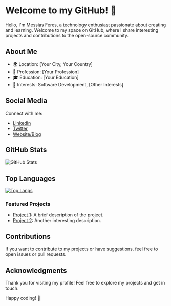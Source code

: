 # Welcome to my GitHub! 👋

Hello, I'm Messias Feres, a technology enthusiast passionate about creating and learning. Welcome to my space on GitHub, where I share interesting projects and contributions to the open-source community.

## About Me

- 🌍 Location: [Your City, Your Country]
- 💼 Profession: [Your Profession]
- 🎓 Education: [Your Education]
- 🚀 Interests: Software Development, [Other Interests]

## Social Media

Connect with me:

- [LinkedIn](https://www.linkedin.com/in/messiasfcm/)
- [Twitter](https://twitter.com/your_username)
- [Website/Blog](https://yourwebsite.com)

## GitHub Stats

![GitHub Stats](https://github-readme-stats.vercel.app/api?username=your-username&show_icons=true&count_private=true&hide=issues&theme=dark)

## Top Languages

[![Top Langs](https://github-readme-stats.vercel.app/api/top-langs/?username=your-username&layout=compact&theme=dark)](https://github.com/anuraghazra/github-readme-stats)

### Featured Projects

- [Project 1](https://github.com/your-username/project1): A brief description of the project.
- [Project 2](https://github.com/your-username/project2): Another interesting description.

## Contributions

If you want to contribute to my projects or have suggestions, feel free to open issues or pull requests.

## Acknowledgments

Thank you for visiting my profile! Feel free to explore my projects and get in touch.

Happy coding! 🚀

